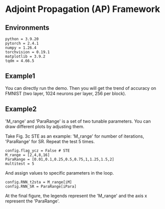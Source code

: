 # Adjoint Propagation (AP) Framework

## Environments
```
python = 3.9.20
pytorch = 2.4.1
numpy = 1.26.4
torchvision = 0.19.1
matplotlib = 3.9.2
tqdm = 4.66.5
```
## Example1

You can directly run the demo. Then you will get the trend of accuracy on FMNIST (two layer, 1024 neurons per layer, 256 per block).


## Example2

'M_range' and 'ParaRange' is a set of two tunable parameters. You can draw different plots by adjusting them. 

Take Fig. 3c STE as an example: 
'M_range' for number of iterations, 'ParaRange' for SR. Repeat the test 5 times.
```
config.flag_ycz = False # STE
M_range = [2,4,8,16]
ParaRange = [0.01,0.1,0.25,0.5,0.75,1,1.25,1.5,2] 
multitest = 5
```
And assign values to specific parameters in the loop.
```
config.RNN_t2sta = M_range[iM]
config.RNN_SR = ParaRange[iPara]
```
At the final figure, the legends represent the 'M_range' and the axis x represent the 'ParaRange'. 